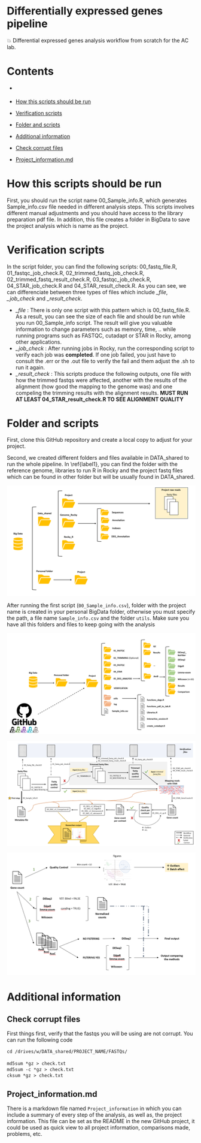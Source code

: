 # Differentially expressed genes pipeline

:collision: Differential expressed genes analysis workflow from scratch for the AC lab.

# Contents

- []()

- [How this scripts should be run](#how-this-scripts-should-be-run)
- [Verification scripts](#verification-scripts)
- [Folder and scripts](#folder-and-scripts)
- [Additional information](#additional-information)
- [Check corrupt files](#check-corrupt-files)
- [Project_information.md](#project_informationmd)



# How this scripts should be run 

First, you should run the script name 00_Sample_info.R, which generates Sample_info.csv file needed in different analysis steps.
This scripts involves different manual adjustments and you should have access to the library preparation pdf file. In addition, 
this file creates a folder in BigData to save the project analysis which is name as the project.

# Verification scripts

In the script folder, you can find the following scripts: 00_fastq_file.R, 01_fastqc_job_check.R, 02_trimmed_fastq_job_check.R, 02_trimmed_fastq_result_check.R, 03_fastqc_job_check.R, 04_STAR_job_check.R and 04_STAR_result_check.R. As you can see, we can differenciate between three types of files which include *_file*, *_job_check* and *_result_check*. 
- *_file* : There is only one script with this pattern which is 00_fastq_file.R. As a result, you can see the size of each file and should be run while you run 00_Sample_info script. The result will give you valuable information to change parameters such as memory, time, .. while running programs such as FASTQC, cutadapt or STAR in Rocky, among other applications. 
- *_job_check* : After running jobs in Rocky, run the corresponding script to verify each job was **completed**. If one job failed, you just have to consult the .err or the .out file to verify the fail and them adjust the .sh to run it again.
- *_result_check* : This scripts produce the following outputs, one file with how the trimmed fastqs were affected, another with the results of the alignment (how good the mapping to the genome was) and one compeling the trimming results with the alignment results. **MUST RUN AT LEAST 04_STAR_result_check.R TO SEE ALIGNMENT QUALITY**


# Folder and scripts

First, clone this GitHub repository and create a local copy to adjust for your project. 

Second, we created different folders and files available in DATA_shared to run the whole pipeline. In \ref{label1}, you can find the folder with the reference genome, libraries to run R in Rocky and the project fastq files which can be found in other folder but will be usually found in DATA_shared. 

![Folders generated in BigData with all the information concerning this pipeline.\label{label1}](/Schematics/Files_in_DATAshared.png)

After running the first script (`00_Sample_info.csv`), folder with the project name is created in your personal BigData folder, otherwise you must specify the path, a file name `Sample_info.csv` and the folder `utils`. Make sure you have all this folders and files to keep going with the analysis

![Folders generated in BigData personal folder after running the pipeline.\label{label2}](/Schematics/Folder_structure_project.png)

![Complete differentially expressed genes pipeline workflow for AC lab.\label{label3}](/Schematics/Pipeline_flow.png)


![Differentially expressed genes analysis summary.\label{label4}](/Schematics/DEG_flow.png)


# Additional information

## Check corrupt files

First things first, verify that the fastqs you will be using are not corrupt. You can run the following code

```
cd /drives/w/DATA_shared/PROJECT_NAME/FASTQs/

md5sum *gz > check.txt
md5sum -c *gz > check.txt 
cksum *gz > check.txt
```

## Project_information.md

There is a markdown file named `Project_information` in which you can include a summary of every step of the analysis, as well as, the project information. This file can be set as the README in the new GitHub project, it could be used as quick view to all project information, comparisons made, problems, etc.

